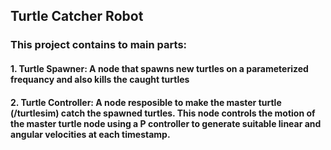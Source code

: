 ## Turtle Catcher Robot
### This project contains to main parts:
#### 1. Turtle Spawner: A node that spawns new turtles on a parameterized frequancy and also kills the caught turtles 
#### 2. Turtle Controller: A node resposible to make the master turtle (/turtlesim) catch the spawned turtles. This node controls the motion of the master turtle node using a P controller to generate suitable linear and angular velocities at each timestamp. 

